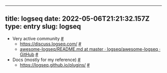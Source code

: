 
---
title: logseq 
date: 2022-05-06T21:21:32.157Z
type: entry
slug: logseq
---
* Very active community [#](#627a64fa-4b11-46e6-85aa-dde859b62aa3)
  * https://discuss.logseq.com/ [#](#627a64fa-a9cb-440e-994b-78d40ef0f445)
  * [awesome-logseq/README.md at master · logseq/awesome-logseq · GitHub](https://github.com/logseq/awesome-logseq/blob/master/README.md) [#](#627a64fa-265f-4656-94df-be1a408ed3e7)
* Docs (mostly for my reference) [#](#627a64fa-e2ba-4fab-bd1d-a7c11a16c981)
  * https://logseq.github.io/plugins/ [#](#627a64fa-5d41-44e6-be11-db3eafc12595)

